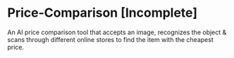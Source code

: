# Price-Comparison [Incomplete]
An AI price comparison tool that accepts an image, recognizes the object &amp; scans through different online stores to find the item with the cheapest price.

